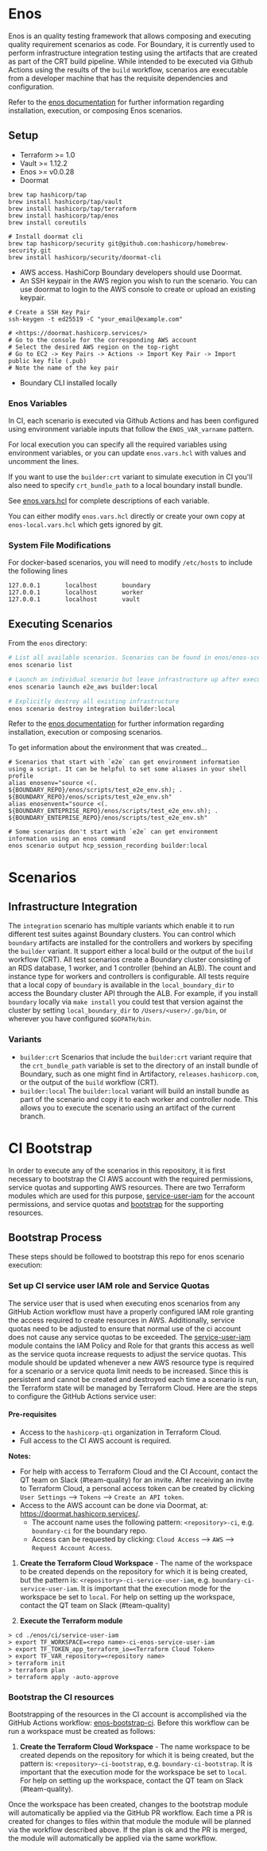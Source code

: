 # Enos

Enos is an quality testing framework that allows composing and executing quality
requirement scenarios as code. For Boundary, it is currently used to perform
infrastructure integration testing using the artifacts that are created as part
of the CRT build pipeline. While intended to be executed via Github Actions using
the results of the `build` workflow, scenarios are executable from a developer
machine that has the requisite dependencies and configuration.

Refer to the [enos documentation](https://github.com/hashicorp/Enos-Docs)
for further information regarding installation, execution, or composing Enos scenarios.

## Setup
* Terraform >= 1.0
* Vault >= 1.12.2
* Enos >= v0.0.28
* Doormat
```shell
brew tap hashicorp/tap
brew install hashicorp/tap/vault
brew install hashicorp/tap/terraform
brew install hashicorp/tap/enos
brew install coreutils

# Install doormat cli
brew tap hashicorp/security git@github.com:hashicorp/homebrew-security.git
brew install hashicorp/security/doormat-cli
```

* AWS access. HashiCorp Boundary developers should use Doormat.
* An SSH keypair in the AWS region you wish to run the scenario. You can use
  doormat to login to the AWS console to create or upload an existing keypair.
```shell
# Create a SSH Key Pair
ssh-keygen -t ed25519 -C "your_email@example.com"

# <https://doormat.hashicorp.services/>
# Go to the console for the corresponding AWS account
# Select the desired AWS region on the top-right
# Go to EC2 -> Key Pairs -> Actions -> Import Key Pair -> Import public key file (.pub)
# Note the name of the key pair
```
* Boundary CLI installed locally

### Enos Variables
In CI, each scenario is executed via Github Actions and has been configured using
environment variable inputs that follow the `ENOS_VAR_varname` pattern.

For local execution you can specify all the required variables using environment
variables, or you can update `enos.vars.hcl` with values and uncomment the lines.

If you want to use the `builder:crt` variant to simulate execution in CI you'll
also need to specify `crt_bundle_path` to a local boundary install bundle.

See [enos.vars.hcl](./enos.vars.hcl) for complete descriptions of each variable.

You can either modify `enos.vars.hcl` directly or create your own copy at
`enos-local.vars.hcl` which gets ignored by git.

### System File Modifications

For docker-based scenarios, you will need to modify `/etc/hosts` to include the
following lines
```
127.0.0.1       localhost       boundary
127.0.0.1       localhost       worker
127.0.0.1       localhost       vault
```

## Executing Scenarios
From the `enos` directory:

```bash
# List all available scenarios. Scenarios can be found in enos/enos-scenario*
enos scenario list

# Launch an individual scenario but leave infrastructure up after execution
enos scenario launch e2e_aws builder:local

# Explicitly destroy all existing infrastructure
enos scenario destroy integration builder:local
```

Refer to the [enos documentation](https://github.com/hashicorp/Enos-Docs)
for further information regarding installation, execution or composing scenarios.

To get information about the environment that was created...
```shell
# Scenarios that start with `e2e` can get environment information using a script. It can be helpful to set some aliases in your shell profile
alias enosenv="source <(. ${BOUNDARY_REPO}/enos/scripts/test_e2e_env.sh); . ${BOUNDARY_REPO}/enos/scripts/test_e2e_env.sh"
alias enosenvent="source <(. ${BOUNDARY_ENTEPRISE_REPO}/enos/scripts/test_e2e_env.sh); . ${BOUNDARY_ENTEPRISE_REPO}/enos/scripts/test_e2e_env.sh"

# Some scenarios don't start with `e2e` can get environment information using an enos command
enos scenario output hcp_session_recording builder:local
```

# Scenarios

## Infrastructure Integration
The `integration` scenario has multiple variants which enable it to run different
test suites against Boundary clusters. You can control which `boundary` artifacts
are installed for the controllers and workers by specifing the `builder` variant.
It support either a local build or the output of the `build` workflow (CRT). All
test scenarios create a Boundary cluster consisting of an RDS database, 1 worker, and
1 controller (behind an ALB). The count and instance type for  workers and
controllers is configurable. All tests require that a local copy of `boundary`
is available in the `local_boundary_dir` to access the Boundary cluster API
through the ALB. For example, if you install `boundary` locally via `make install`
you could test that version against the cluster by setting `local_boundary_dir` to
`/Users/<user>/.go/bin`, or wherever you have configured `$GOPATH/bin`.

### Variants
  * `builder:crt`
    Scenarios that include the `builder:crt` variant require that the
    `crt_bundle_path` variable is set to the directory of an install bundle of
    Boundary, such as one might find in Artifactory, `releases.hashicorp.com`,
    or the output of the `build` workflow (CRT).
  * `builder:local`
    The `builder:local` variant will build an install bundle as part of the
    scenario and copy it to each worker and controller node. This allows you
    to execute the scenario using an artifact of the current branch.

# CI Bootstrap
In order to execute any of the scenarios in this repository, it is first necessary to bootstrap the
CI AWS account with the required permissions, service quotas and supporting AWS resources. There are
two Terraform modules which are used for this purpose, [service-user-iam](./ci/service-user-iam) for
the account permissions, and service quotas and [bootstrap](./ci/bootstrap) for the supporting resources.

## Bootstrap Process
These steps should be followed to bootstrap this repo for enos scenario execution:

### Set up CI service user IAM role and Service Quotas
The service user that is used when executing enos scenarios from any GitHub Action workflow must have
a properly configured IAM role granting the access required to create resources in AWS. Additionally,
service quotas need to be adjusted to ensure that normal use of the ci account does not cause any
service quotas to be exceeded. The [service-user-iam](./ci/service-user-iam) module contains the IAM
Policy and Role for that grants this access as well as the service quota increase requests to adjust
the service quotas. This module should be updated whenever a new AWS resource type is required for a
scenario or a service quota limit needs to be increased. Since this is persistent and cannot be created
and destroyed each time a scenario is run, the Terraform state will be managed by Terraform Cloud.
Here are the steps to configure the GitHub Actions service user:

#### Pre-requisites
- Access to the `hashicorp-qti` organization in Terraform Cloud.
- Full access to the CI AWS account is required.

**Notes:**
- For help with access to Terraform Cloud and the CI Account, contact the QT team on Slack (#team-quality)
  for an invite. After receiving an invite to Terraform Cloud, a personal access token can be created
  by clicking `User Settings` --> `Tokens` --> `Create an API token`.
- Access to the AWS account can be done via Doormat, at: https://doormat.hashicorp.services/.
    - The account name uses the following pattern: `<repository>-ci`, e.g. `boundary-ci` for the boundary repo.
    - Access can be requested by clicking: `Cloud Access` --> `AWS` --> `Request Account Access`.

1. **Create the Terraform Cloud Workspace** - The name of the workspace to be created depends on the
   repository for which it is being created, but the pattern is: `<repository>-ci-service-user-iam`,
   e.g. `boundary-ci-service-user-iam`. It is important that the execution mode for the workspace be
   set to `local`. For help on setting up the workspace, contact the QT team on Slack (#team-quality)


2. **Execute the Terraform module**
```shell
> cd ./enos/ci/service-user-iam
> export TF_WORKSPACE=<repo name>-ci-enos-service-user-iam
> export TF_TOKEN_app_terraform_io=<Terraform Cloud Token>
> export TF_VAR_repository=<repository name>
> terraform init
> terraform plan
> terraform apply -auto-approve
```

### Bootstrap the CI resources
Bootstrapping of the resources in the CI account is accomplished via the GitHub Actions workflow:
[enos-bootstrap-ci](../.github/workflows/enos-bootstrap-ci.yml). Before this workflow can be run a
workspace must be created as follows:

1. **Create the Terraform Cloud Workspace** - The name workspace to be created depends on the repository
   for which it is being created, but the pattern is: `<repository>-ci-bootstrap`, e.g.
   `boundary-ci-bootstrap`. It is important that the execution mode for the workspace be set to
   `local`. For help on setting up the workspace, contact the QT team on Slack (#team-quality).

Once the workspace has been created, changes to the bootstrap module will automatically be applied via
the GitHub PR workflow. Each time a PR is created for changes to files within that module the module
will be planned via the workflow described above. If the plan is ok and the PR is merged, the module
will automatically be applied via the same workflow.
